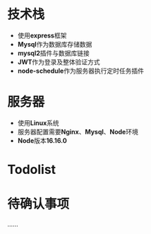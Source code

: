 # 技术栈

- 使用**express**框架
- **Mysql**作为数据库存储数据
- **mysql2**插件与数据库链接
- **JWT**作为登录及整体验证方式
- **node-schedule**作为服务器执行定时任务插件

# 服务器

- 使用**Linux**系统
- 服务器配置需要**Nginx**、**Mysql**、**Node**环境
- **Node**版本**16.16.0**

# Todolist

# 待确认事项

......

